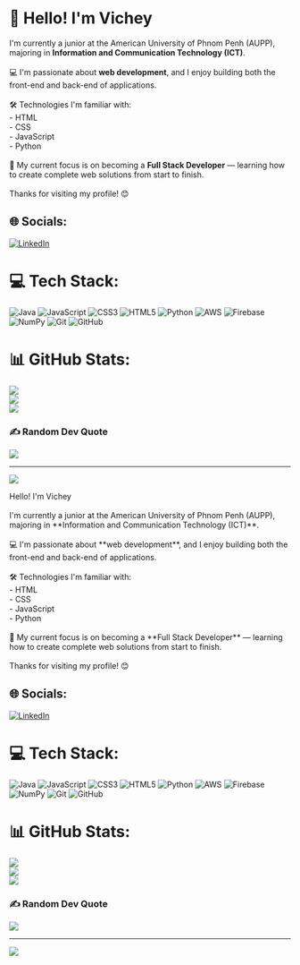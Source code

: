 # 👋 Hello! I'm Vichey
I'm currently a junior at the American University of Phnom Penh (AUPP), majoring in **Information and Communication Technology (ICT)**.  <br><br>💻 I'm passionate about **web development**, and I enjoy building both the front-end and back-end of applications.  <br><br>🛠️ Technologies I'm familiar with:<br>- HTML<br>- CSS<br>- JavaScript<br>- Python<br><br>🌱 My current focus is on becoming a **Full Stack Developer** — learning how to create complete web solutions from start to finish.<br><br>Thanks for visiting my profile! 😊<br>


## 🌐 Socials:
[![LinkedIn](https://img.shields.io/badge/LinkedIn-%230077B5.svg?logo=linkedin&logoColor=white)](https://linkedin.com/in/https://www.linkedin.com/in/sovichey-rim-78b820363/) 

# 💻 Tech Stack:
![Java](https://img.shields.io/badge/java-%23ED8B00.svg?style=for-the-badge&logo=openjdk&logoColor=white) ![JavaScript](https://img.shields.io/badge/javascript-%23323330.svg?style=for-the-badge&logo=javascript&logoColor=%23F7DF1E) ![CSS3](https://img.shields.io/badge/css3-%231572B6.svg?style=for-the-badge&logo=css3&logoColor=white) ![HTML5](https://img.shields.io/badge/html5-%23E34F26.svg?style=for-the-badge&logo=html5&logoColor=white) ![Python](https://img.shields.io/badge/python-3670A0?style=for-the-badge&logo=python&logoColor=ffdd54) ![AWS](https://img.shields.io/badge/AWS-%23FF9900.svg?style=for-the-badge&logo=amazon-aws&logoColor=white) ![Firebase](https://img.shields.io/badge/firebase-%23039BE5.svg?style=for-the-badge&logo=firebase) ![NumPy](https://img.shields.io/badge/numpy-%23013243.svg?style=for-the-badge&logo=numpy&logoColor=white) ![Git](https://img.shields.io/badge/git-%23F05033.svg?style=for-the-badge&logo=git&logoColor=white) ![GitHub](https://img.shields.io/badge/github-%23121011.svg?style=for-the-badge&logo=github&logoColor=white)
# 📊 GitHub Stats:
![](https://github-readme-stats.vercel.app/api?username=Sovichey&theme=dark&hide_border=false&include_all_commits=false&count_private=false)<br/>
![](https://nirzak-streak-stats.vercel.app/?user=Sovichey&theme=dark&hide_border=false)<br/>
![](https://github-readme-stats.vercel.app/api/top-langs/?username=Sovichey&theme=dark&hide_border=false&include_all_commits=false&count_private=false&layout=compact)

### ✍️ Random Dev Quote
![](https://quotes-github-readme.vercel.app/api?type=horizontal&theme=radical)

---
[![](https://visitcount.itsvg.in/api?id=Sovichey&icon=0&color=0)](https://visitcount.itsvg.in)

<!-- Proudly created with GPRM ( https://gprm.itsvg.in ) --> Hello! I'm Vichey<br><br>I'm currently a junior at the American University of Phnom Penh (AUPP), majoring in **Information and Communication Technology (ICT)**.  <br><br>💻 I'm passionate about **web development**, and I enjoy building both the front-end and back-end of applications.  <br><br>🛠️ Technologies I'm familiar with:<br>- HTML<br>- CSS<br>- JavaScript<br>- Python<br><br>🌱 My current focus is on becoming a **Full Stack Developer** — learning how to create complete web solutions from start to finish.<br><br>Thanks for visiting my profile! 😊<br>


## 🌐 Socials:
[![LinkedIn](https://img.shields.io/badge/LinkedIn-%230077B5.svg?logo=linkedin&logoColor=white)](https://linkedin.com/in/https://www.linkedin.com/in/sovichey-rim-78b820363/) 

# 💻 Tech Stack:
![Java](https://img.shields.io/badge/java-%23ED8B00.svg?style=for-the-badge&logo=openjdk&logoColor=white) ![JavaScript](https://img.shields.io/badge/javascript-%23323330.svg?style=for-the-badge&logo=javascript&logoColor=%23F7DF1E) ![CSS3](https://img.shields.io/badge/css3-%231572B6.svg?style=for-the-badge&logo=css3&logoColor=white) ![HTML5](https://img.shields.io/badge/html5-%23E34F26.svg?style=for-the-badge&logo=html5&logoColor=white) ![Python](https://img.shields.io/badge/python-3670A0?style=for-the-badge&logo=python&logoColor=ffdd54) ![AWS](https://img.shields.io/badge/AWS-%23FF9900.svg?style=for-the-badge&logo=amazon-aws&logoColor=white) ![Firebase](https://img.shields.io/badge/firebase-%23039BE5.svg?style=for-the-badge&logo=firebase) ![NumPy](https://img.shields.io/badge/numpy-%23013243.svg?style=for-the-badge&logo=numpy&logoColor=white) ![Git](https://img.shields.io/badge/git-%23F05033.svg?style=for-the-badge&logo=git&logoColor=white) ![GitHub](https://img.shields.io/badge/github-%23121011.svg?style=for-the-badge&logo=github&logoColor=white)
# 📊 GitHub Stats:
![](https://github-readme-stats.vercel.app/api?username=Sovichey&theme=dark&hide_border=false&include_all_commits=false&count_private=false)<br/>
![](https://nirzak-streak-stats.vercel.app/?user=Sovichey&theme=dark&hide_border=false)<br/>
![](https://github-readme-stats.vercel.app/api/top-langs/?username=Sovichey&theme=dark&hide_border=false&include_all_commits=false&count_private=false&layout=compact)

### ✍️ Random Dev Quote
![](https://quotes-github-readme.vercel.app/api?type=horizontal&theme=radical)

---
[![](https://visitcount.itsvg.in/api?id=Sovichey&icon=0&color=0)](https://visitcount.itsvg.in)

<!-- Proudly created with GPRM ( https://gprm.itsvg.in ) -->
